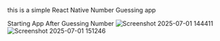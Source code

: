 this is a simple React Native Number Guessing app 

Starting App                                                              After Guessing Number
![Screenshot 2025-07-01 144411](https://github.com/user-attachments/assets/e38f8ded-e55a-4046-a5a9-315ad07a64f2)  ![Screenshot 2025-07-01 151246](https://github.com/user-attachments/assets/d5ce71d9-05da-417b-b686-e538125ca1a9)


